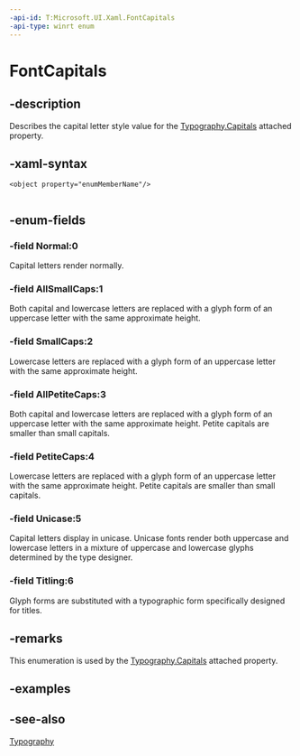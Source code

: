 ```yaml
---
-api-id: T:Microsoft.UI.Xaml.FontCapitals
-api-type: winrt enum
---
```


<!-- Enumeration syntax
public enum Windows.UI.Xaml.FontCapitals : int
-->

# FontCapitals

## -description
Describes the capital letter style value for the [Typography.Capitals](/windows/winui/api/microsoft.ui.xaml.documents.typography#xaml-attached-properties) attached property.

## -xaml-syntax
```xaml
<object property="enumMemberName"/>
 
```


## -enum-fields
### -field Normal:0
Capital letters render normally.

### -field AllSmallCaps:1
Both capital and lowercase letters are replaced with a glyph form of an uppercase letter with the same approximate height.

### -field SmallCaps:2
Lowercase letters are replaced with a glyph form of an uppercase letter with the same approximate height.

### -field AllPetiteCaps:3
Both capital and lowercase letters are replaced with a glyph form of an uppercase letter with the same approximate height. Petite capitals are smaller than small capitals.

### -field PetiteCaps:4
Lowercase letters are replaced with a glyph form of an uppercase letter with the same approximate height. Petite capitals are smaller than small capitals.

### -field Unicase:5
Capital letters display in unicase. Unicase fonts render both uppercase and lowercase letters in a mixture of uppercase and lowercase glyphs determined by the type designer.

### -field Titling:6
Glyph forms are substituted with a typographic form specifically designed for titles.


## -remarks
This enumeration is used by the [Typography.Capitals](/windows/winui/api/microsoft.ui.xaml.documents.typography#xaml-attached-properties) attached property.

## -examples

## -see-also
[Typography](../microsoft.ui.xaml.documents/typography.md)
